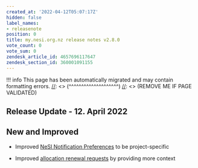 ```yaml
---
created_at: '2022-04-12T05:07:17Z'
hidden: false
label_names:
- releasenote
position: 0
title: my.nesi.org.nz release notes v2.8.0
vote_count: 0
vote_sum: 0
zendesk_article_id: 4657696117647
zendesk_section_id: 360001091155
---
```




[//]: <> (REMOVE ME IF PAGE VALIDATED)
[//]: <> (vvvvvvvvvvvvvvvvvvvv)
!!! info
    This page has been automatically migrated and may contain formatting errors.
[//]: <> (^^^^^^^^^^^^^^^^^^^^)
[//]: <> (REMOVE ME IF PAGE VALIDATED)

## Release Update - 12. April 2022

## New and Improved

-   Improved [NeSI Notification
    Preferences](https://support.nesi.org.nz/hc/en-gb/articles/4563294188687)
    to be project-specific

-   Improved [allocation renewal
    requests](https://support.nesi.org.nz/hc/en-gb/articles/4600222769295)
    by providing more context
